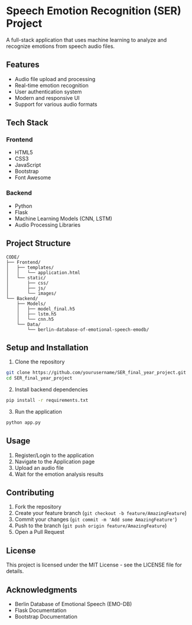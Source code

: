 # Speech Emotion Recognition (SER) Project

A full-stack application that uses machine learning to analyze and recognize emotions from speech audio files.

## Features

- Audio file upload and processing
- Real-time emotion recognition
- User authentication system
- Modern and responsive UI
- Support for various audio formats

## Tech Stack

### Frontend
- HTML5
- CSS3
- JavaScript
- Bootstrap
- Font Awesome

### Backend
- Python
- Flask
- Machine Learning Models (CNN, LSTM)
- Audio Processing Libraries

## Project Structure

```
CODE/
├── Frontend/
│   ├── templates/
│   │   └── application.html
│   └── static/
│       ├── css/
│       ├── js/
│       └── images/
└── Backend/
    ├── Models/
    │   ├── model_final.h5
    │   ├── lstm.h5
    │   └── cnn.h5
    └── Data/
        └── berlin-database-of-emotional-speech-emodb/
```

## Setup and Installation

1. Clone the repository
```bash
git clone https://github.com/yourusername/SER_final_year_project.git
cd SER_final_year_project
```

2. Install backend dependencies
```bash
pip install -r requirements.txt
```

3. Run the application
```bash
python app.py
```

## Usage

1. Register/Login to the application
2. Navigate to the Application page
3. Upload an audio file
4. Wait for the emotion analysis results

## Contributing

1. Fork the repository
2. Create your feature branch (`git checkout -b feature/AmazingFeature`)
3. Commit your changes (`git commit -m 'Add some AmazingFeature'`)
4. Push to the branch (`git push origin feature/AmazingFeature`)
5. Open a Pull Request

## License

This project is licensed under the MIT License - see the LICENSE file for details.

## Acknowledgments

- Berlin Database of Emotional Speech (EMO-DB)
- Flask Documentation
- Bootstrap Documentation 
